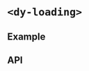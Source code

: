 # `<dy-loading>`

## Example

<gbp-example
  name="dy-loading"
  html="Loading..."
  src="https://jspm.dev/duoyun-ui/elements/loading"></gbp-example>

## API

<gbp-api src="/src/elements/loading.ts"></gbp-api>
